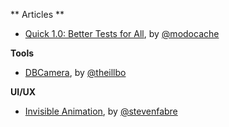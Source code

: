 ** Articles **

* [Quick 1.0: Better Tests for All](http://modocache.svbtle.com/better-tests-for-all), by [@modocache](https://twitter.com/modocache)


**Tools**

* [DBCamera](https://github.com/danielebogo/DBCamera), by [@theillbo](https://twitter.com/theillbo)

**UI/UX**

* [Invisible Animation](https://medium.com/@stevenfabre/invisible-animation-ffa27d0b77e5), by [@stevenfabre](https://twitter.com/stevenfabre)
